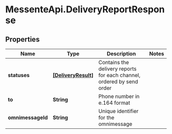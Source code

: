 # MessenteApi.DeliveryReportResponse

## Properties

Name | Type | Description | Notes
------------ | ------------- | ------------- | -------------
**statuses** | [**[DeliveryResult]**](DeliveryResult.md) | Contains the delivery reports for each channel, ordered by send order | 
**to** | **String** | Phone number in e.164 format | 
**omnimessageId** | **String** | Unique identifier for the omnimessage | 


